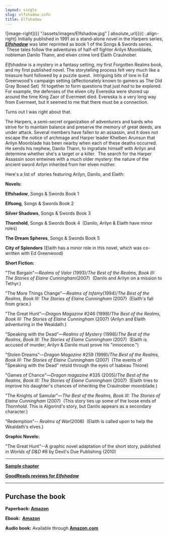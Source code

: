 ```yaml
---
layout: single
slug: elfshadow-info
title: Elfshadow
---
```


![image-right]({{ "/assets/images/Elfshadow.jpg" | absolute_url}}){: .align-right} Initially published in 1991 as a stand-alone novel in the Harpers series, [**_Elfshadow_**](https://www.amazon.com/gp/product/1560761172/ref=as_li_tl?ie=UTF8&tag=elainecu-20&camp=1789&creative=9325&linkCode=as2&creativeASIN=1560761172&linkId=0dc699fa2391dff68a799a4a0e31efa6) was later reprinted as book 1 of the Songs & Swords series.  These tales follow the adventures of half-elf fighter Arilyn Moonblade, nobleman Danilo Thann, and elven crime lord Elaith Craulnober.

_Elfshadow_ is a mystery in a fantasy setting, my first Forgotten Realms book, and my first published novel. The storytelling process felt very much like a treasure hunt followed by a puzzle quest.  Intriguing bits of lore in Ed Greenwood's campaign setting (affectionately known to gamers as The Old Gray Boxed Set)  fit together to form questions that just _had_ to be explored. For example, the defenses of the elven city Evereska were shored up around the time King Zaor of Evermeet died. Evereska is a very long way from Evermeet, but it seemed to me that there must be a connection.

Turns out I was right about that.

The Harpers, a semi-secret organization of adventurers and bards who strive for to maintain balance and preserve the memory of great deeds, are under attack. Several members have fallen to an assassin, and it does not escape the notice of archmage and Harper leader Khelben Arunsun that Arilyn Moonblade has been nearby when each of these deaths occurred. He sends his nephew, Danilo Thann, to ingratiate himself with Arilyn and determine whether she's a target or a killer.  The search for the Harper Assassin soon entwines with a much older mystery: the nature of the ancient sword Arilyn inherited from her elven mother.

Here's a list of  stories featuring Arilyn, Danilo, and Elaith:

**Novels:**

**Elfshadow**, Songs & Swords Book 1

**Elfsong**, Songs & Swords Book 2

**Silver Shadows**, Songs & Swords Book 3

**Thornhold**, Songs & Swords Book 4  (Danilo, Arilyn & Elaith have minor roles)

**The Dream Spheres**, Songs & Swords Book 5

**City of Splendors** (Elaith has a minor role in this novel, which was co-written with Ed Greenwood)

**Short Fiction:**

"The Bargain"—_Realms of Valor_ (1993)/_The Best of the Realms, Book III: The Stories of Elaine Cunningham_(2007)  (Danilo and Arilyn on a mission to Tethyr.)

"The More Things Change"—_Realms of Infamy_(1994)/_The Best of the Realms, Book III: The Stories of Elaine Cunningham_ (2007)  (Elaith's fall from grace.)

"The Great Hunt"—_Dragon Magazine_ #246 (1998)/_The Best of the Realms, Book III: The Stories of Elaine Cunningham_ (2007) (Arilyn and Elaith adventuring in the Wealdath.)

"Speaking with the Dead"—_Realms of Mystery_ (1998)/_The Best of the Realms, Book III: The Stories of Elaine Cunningham_ (2007)  (Elaith is accused of murder; Arilyn & Danilo must prove his "innocence.")

"Stolen Dreams"—_Dragon Magazine_ #259 (1999)/_The Best of the Realms, Book III: The Stories of Elaine Cunningham_ (2007)  (The events of "Speaking with the Dead" retold through the eyes of Isabeau Thione)

"Games of Chance"—_Dragon magazine_ #335 (2005)/_The Best of the Realms, Book III: The Stories of Elaine Cunningham_ (2007)  (Elaith tries to improve his daughter's chances of inheriting the Craulnober moonblade.)

"The Knights of Samular"—_The Best of the Realms, Book III: The Stories of Elaine Cunningham_ (2007)  (This story ties up some of the loose ends of _Thornhold_. This is Algorind's story, but Danilo appears as a secondary character.)

"Redemption"-- _Realms of War_(2008)  (Elaith is called upon to help the Wealdath's elves.)

**Graphic Novels:**

"The Great Hunt"--A graphic novel adaptation of the short story, published in _Worlds of D&D_ #8 by Devil's Due Publishing (2010)

***

[**Sample chapter**](http://books.google.com/books?id=nhgKOj7cAQIC&printsec=frontcover#v=onepage&q&f=false)

**[GoodReads reviews for _Elfshadow_](http://www.goodreads.com/book/show/19855.Elfshadow)**

***

## Purchase the book

**Paperback: [Amazon](https://www.amazon.com/gp/product/1560761172/ref=as_li_tl?ie=UTF8&tag=elainecu-20&camp=1789&creative=9325&linkCode=as2&creativeASIN=1560761172&linkId=0dc699fa2391dff68a799a4a0e31efa6)**

**Ebook:  [Amazon](https://www.amazon.com/gp/product/1560761172/ref=as_li_tl?ie=UTF8&tag=elainecu-20&camp=1789&creative=9325&linkCode=as2&creativeASIN=1560761172&linkId=0dc699fa2391dff68a799a4a0e31efa6)**

**Audio book:** Available through [**Amazon.com**](https://www.amazon.com/gp/product/B00B7H05F0/ref=as_li_tl?ie=UTF8&tag=elainecu-20&camp=1789&creative=9325&linkCode=as2&creativeASIN=B00B7H05F0&linkId=6594fc472c4950af0edda5236cac2ce3)
